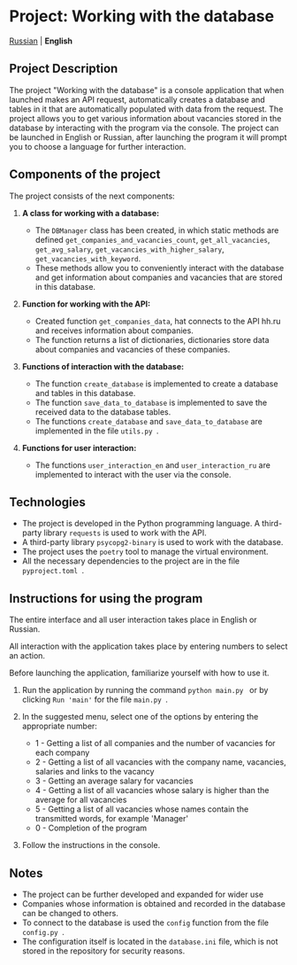 # Project: Working with the database
[Russian](../README.md) | **English**

## Project Description
The project "Working with the database" is a console application that when launched makes an API request, automatically creates a database and tables in it that are automatically populated with data from the request.
The project allows you to get various information about vacancies stored in the database by interacting with the program via the console.
The project can be launched in English or Russian, after launching the program it will prompt you to choose a language for further interaction.

## Components of the project
The project consists of the next components:

1. **A class for working with a database:**
    - The `DBManager` class has been created, in which static methods are defined `get_companies_and_vacancies_count`, `get_all_vacancies`, `get_avg_salary`, `get_vacancies_with_higher_salary`, `get_vacancies_with_keyword`.
    - These methods allow you to conveniently interact with the database and get information about companies and vacancies that are stored in this database.

2. **Function for working with the API:**
    - Created function `get_companies_data`, hat connects to the API hh.ru and receives information about companies.
    - The function returns a list of dictionaries, dictionaries store data about companies and vacancies of these companies.

3. **Functions of interaction with the database:**
      - The function `create_database` is implemented to create a database and tables in this database.
      - The function `save_data_to_database` is implemented to save the received data to the database tables.
      - The functions `create_database` and `save_data_to_database` are implemented in the file `utils.py `.

4. **Functions for user interaction:**
    - The functions `user_interaction_en` and `user_interaction_ru` are implemented to interact with the user via the console.

## Technologies
- The project is developed in the Python programming language. A third-party library `requests` is used to work with the API.
- A third-party library `psycopg2-binary` is used to work with the database.
- The project uses the `poetry` tool to manage the virtual environment.
- All the necessary dependencies to the project are in the file `pyproject.toml `.

## Instructions for using the program
The entire interface and all user interaction takes place in English or Russian.

All interaction with the application takes place by entering numbers to select an action.

Before launching the application, familiarize yourself with how to use it.

1. Run the application by running the command `python main.py ` or by clicking `Run 'main'` for the file `main.py `.

2. In the suggested menu, select one of the options by entering the appropriate number:
   - 1 - Getting a list of all companies and the number of vacancies for each company
   - 2 - Getting a list of all vacancies with the company name, vacancies, salaries and links to the vacancy
   - 3 - Getting an average salary for vacancies
   - 4 - Getting a list of all vacancies whose salary is higher than the average for all vacancies
   - 5 - Getting a list of all vacancies whose names contain the transmitted words, for example 'Manager'
   - 0 - Completion of the program
   
3. Follow the instructions in the console.

## Notes
- The project can be further developed and expanded for wider use
- Companies whose information is obtained and recorded in the database can be changed to others.
- To connect to the database is used the `config` function from the file `config.py `.
- The configuration itself is located in the `database.ini` file, which is not stored in the repository for security reasons.